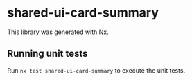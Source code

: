 # shared-ui-card-summary

This library was generated with [Nx](https://nx.dev).

## Running unit tests

Run `nx test shared-ui-card-summary` to execute the unit tests.
